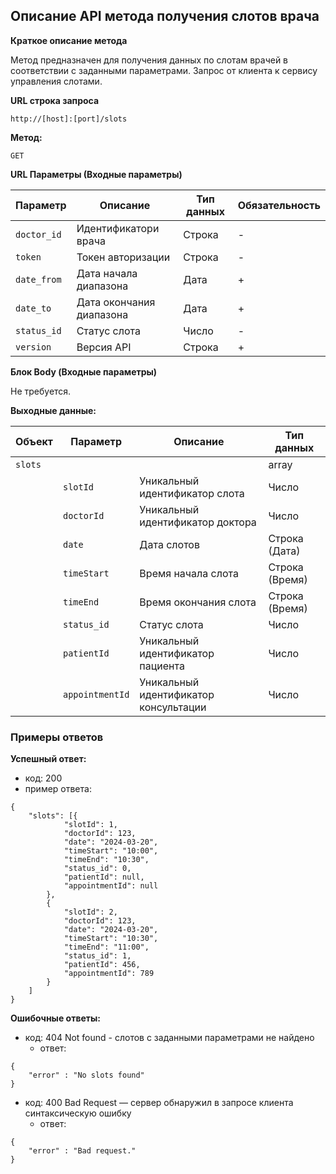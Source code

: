 ## Описание API метода получения слотов врача

**Краткое описание метода**  

Метод предназначен для получения данных по слотам врачей в соответствии с заданными параметрами. Запрос от клиента к сервису управления слотами.

**URL строка запроса**

`http://[host]:[port]/slots`

**Метод:**

`GET`

**URL Параметры (Входные параметры)**

|Параметр|Описание|Тип данных|Обязательность|
|-|-|-|-|
|`doctor_id`|Идентификатори врача|Строка|-|
|`token`|Токен авторизации|Строка|-|
|`date_from`|Дата начала диапазона|Дата|+|
|`date_to`|Дата окончания диапазона|Дата|+|
|`status_id`|Статус слота|Число|-|
|`version`|Версия API|Строка|+|

**Блок Body (Входные параметры)**

Не требуется.

**Выходные данные:**

|Объект|Параметр|Описание|Тип данных|
|-|-|-|-|
|`slots`|||array|
||`slotId`|Уникальный идентификатор слота|Число|
||`doctorId`|Уникальный идентификатор доктора|Число|
||`date`|Дата слотов|Строка (Дата)|
||`timeStart`|Время начала слота|Строка (Время)|
||`timeEnd`|Время окончания слота|Строка (Время)|
||`status_id`|Статус слота|Число|
||`patientId`|Уникальный  идентификатор пациента|Число|
||`appointmentId`|Уникальный идентификатор консультации|Число|

### Примеры ответов

**Успешный ответ:** 

  - код: 200
  - пример ответа:

```
{
    "slots": [{
            "slotId": 1,
            "doctorId": 123,
            "date": "2024-03-20",
            "timeStart": "10:00",
            "timeEnd": "10:30",
            "status_id": 0,
            "patientId": null,
            "appointmentId": null
        },
        {
            "slotId": 2,
            "doctorId": 123,
            "date": "2024-03-20",
            "timeStart": "10:30",
            "timeEnd": "11:00",
            "status_id": 1,
            "patientId": 456,
            "appointmentId": 789
        }
    ]
}
```

**Ошибочные ответы:**

  - код: 404 Not found - слотов с заданными параметрами не найдено
    - ответ:
```
{ 
    "error" : "No slots found" 
}
```

  - код: 400 Bad Request — сервер обнаружил в запросе клиента синтаксическую ошибку
    - ответ:
```    
{ 
    "error" : "Bad request." 
}
```


